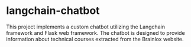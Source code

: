 # langchain-chatbot
This project implements a custom chatbot utilizing the Langchain framework and Flask web framework. The chatbot is designed to provide information about technical courses extracted from the Brainlox website.
